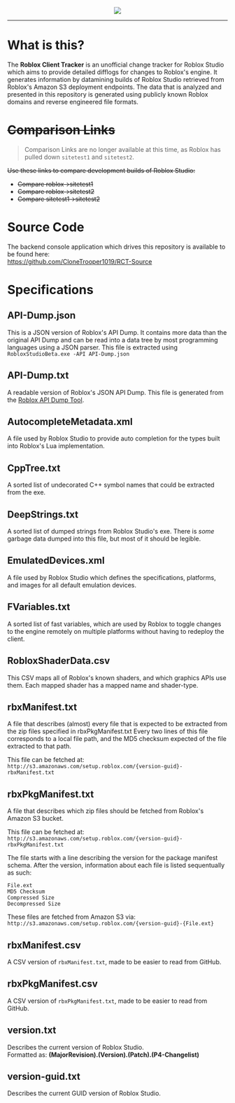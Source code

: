 ﻿<p align="center">
<img src="https://user-images.githubusercontent.com/3926900/106975524-55bb1000-671c-11eb-9b5c-e425c7ae6414.png">
</p>

<hr/>

# What is this?

The **Roblox Client Tracker** is an unofficial change tracker for Roblox Studio which aims to provide detailed difflogs for changes to Roblox's engine. It generates information by datamining builds of Roblox Studio retrieved from Roblox's Amazon S3 deployment endpoints. The data that is analyzed and presented in this repository is generated using publicly known Roblox domains and reverse engineered file formats.

# <s>Comparison Links</s>
> Comparison Links are no longer available at this time, as Roblox has pulled down `sitetest1` and `sitetest2`.<br/>

<s>Use these links to compare development builds of Roblox Studio:</s>

* <s>Compare roblox->sitetest1</s>
* <s>Compare roblox->sitetest2</s>
* <s>Compare sitetest1->sitetest2</s>

# Source Code

The backend console application which drives this repository is available to be found here:<br/>
https://github.com/CloneTrooper1019/RCT-Source

# Specifications

## API-Dump.json
This is a JSON version of Roblox's API Dump. It contains more data than the original API Dump and can be read into a data tree by most programming languages using a JSON parser.
This file is extracted using `RobloxStudioBeta.exe -API API-Dump.json`

## API-Dump.txt
A readable version of Roblox's JSON API Dump. This file is generated from the [Roblox API Dump Tool](https://github.com/CloneTrooper1019/Roblox-API-Dump-Tool).

## AutocompleteMetadata.xml
A file used by Roblox Studio to provide auto completion for the types built into Roblox's Lua implementation.

## CppTree.txt
A sorted list of undecorated C++ symbol names that could be extracted from the exe.

## DeepStrings.txt
A sorted list of dumped strings from Roblox Studio's exe. There is *some* garbage data dumped into this file, but most of it should be legible.

## EmulatedDevices.xml
A file used by Roblox Studio which defines the specifications, platforms, and images for all default emulation devices.

## FVariables.txt
A sorted list of fast variables, which are used by Roblox to toggle changes to the engine remotely on multiple platforms without having to redeploy the client.

## RobloxShaderData.csv
This CSV maps all of Roblox's known shaders, and which graphics APIs use them. Each mapped shader has a mapped name and shader-type.

## rbxManifest.txt
A file that describes (almost) every file that is expected to be extracted from the zip files specified in rbxPkgManifest.txt
Every two lines of this file corresponds to a local file path, and the MD5 checksum expected of the file extracted to that path.

This file can be fetched at:
`http://s3.amazonaws.com/setup.roblox.com/{version-guid}-rbxManifest.txt`

## rbxPkgManifest.txt
A file that describes which zip files should be fetched from Roblox's Amazon S3 bucket.

This file can be fetched at:
`http://s3.amazonaws.com/setup.roblox.com/{version-guid}-rbxPkgManifest.txt`

The file starts with a line describing the version for the package manifest schema.
After the version, information about each file is listed sequentually as such:

```
File.ext
MD5 Checksum
Compressed Size
Decompressed Size
```

These files are fetched from Amazon S3 via:
`http://s3.amazonaws.com/setup.roblox.com/{version-guid}-{File.ext}`<br/>

## rbxManifest.csv
A CSV version of `rbxManifest.txt`, made to be easier to read from GitHub.

## rbxPkgManifest.csv
A CSV version of `rbxPkgManifest.txt`, made to be easier to read from GitHub.

## version.txt
Describes the current version of Roblox Studio.<br/>
Formatted as: **(MajorRevision).(Version).(Patch).(P4-Changelist)**

## version-guid.txt
Describes the current GUID version of Roblox Studio.
